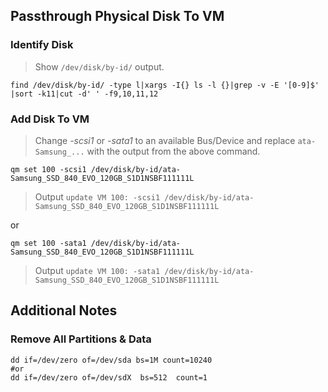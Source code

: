 ## Passthrough Physical Disk To VM

### Identify Disk
> Show ```/dev/disk/by-id/``` output.
```
find /dev/disk/by-id/ -type l|xargs -I{} ls -l {}|grep -v -E '[0-9]$' |sort -k11|cut -d' ' -f9,10,11,12
```

### Add Disk To VM
> Change *-scsi1* or *-sata1* to an available Bus/Device and replace ```ata-Samsung_...``` with the output from the above command. 
```
qm set 100 -scsi1 /dev/disk/by-id/ata-Samsung_SSD_840_EVO_120GB_S1D1NSBF111111L
```
> Output ```update VM 100: -scsi1 /dev/disk/by-id/ata-Samsung_SSD_840_EVO_120GB_S1D1NSBF111111L```

or
```
qm set 100 -sata1 /dev/disk/by-id/ata-Samsung_SSD_840_EVO_120GB_S1D1NSBF111111L
```
> Output ```update VM 100: -sata1 /dev/disk/by-id/ata-Samsung_SSD_840_EVO_120GB_S1D1NSBF111111L```

## Additional Notes

### Remove All Partitions & Data
```
dd if=/dev/zero of=/dev/sda bs=1M count=10240
#or
dd if=/dev/zero of=/dev/sdX  bs=512  count=1
```
